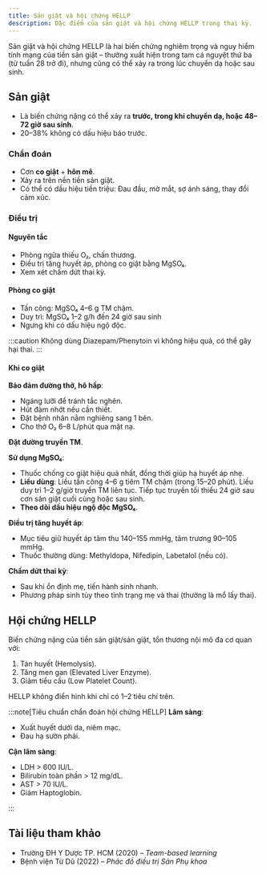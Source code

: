 ```yaml
---
title: Sản giật và hội chứng HELLP
description: Đặc điểm của sản giật và hội chứng HELLP trong thai kỳ.
---
```


Sản giật và hội chứng HELLP là hai biến chứng nghiêm trọng và nguy hiểm tính mạng của tiền sản giật – thường xuất hiện trong tam cá nguyệt thứ ba (từ tuần 28 trở đi), nhưng cũng có thể xảy ra trong lúc chuyển dạ hoặc sau sinh.

## Sản giật

- Là biến chứng nặng có thể xảy ra **trước, trong khi chuyển dạ, hoặc 48–72 giờ sau sinh**.
- 20–38% không có dấu hiệu báo trước.

### Chẩn đoán

- Cơn **co giật** + **hôn mê**.
- Xảy ra trên nền tiền sản giật.
- Có thể có dấu hiệu tiền triệu: Đau đầu, mờ mắt, sợ ánh sáng, thay đổi cảm xúc.

### Điều trị

#### Nguyên tắc

- Phòng ngừa thiếu O₂, chấn thương.
- Điều trị tăng huyết áp, phòng co giật bằng MgSO₄.
- Xem xét chấm dứt thai kỳ.

#### Phòng co giật

- Tấn công: MgSO₄ 4–6 g TM chậm.
- Duy trì: MgSO₄ 1–2 g/h đến 24 giờ sau sinh
- Ngưng khi có dấu hiệu ngộ độc.

:::caution
Không dùng Diazepam/Phenytoin vì không hiệu quả, có thể gây hại thai.
:::

#### Khi co giật

**Bảo đảm đường thở, hô hấp**:

- Ngáng lưỡi để tránh tắc nghẽn.
- Hút đàm nhớt nếu cần thiết.
- Đặt bệnh nhân nằm nghiêng sang 1 bên.
- Cho thở O₂ 6–8 L/phút qua mặt nạ.

**Đặt đường truyền TM**.

**Sử dụng MgSO₄**:

- Thuốc chống co giật hiệu quả nhất, đồng thời giúp hạ huyết áp nhẹ.
- **Liều dùng**: Liều tấn công 4–6 g tiêm TM chậm (trong 15–20 phút). Liều duy trì 1–2 g/giờ truyền TM liên tục. Tiếp tục truyền tối thiểu 24 giờ sau cơn sản giật cuối cùng hoặc sau sinh.
- **Theo dõi dấu hiệu ngộ độc MgSO₄**.

**Điều trị tăng huyết áp**:

- Mục tiêu giữ huyết áp tâm thu 140–155 mmHg, tâm trương 90–105 mmHg.
- Thuốc thường dùng: Methyldopa, Nifedipin, Labetalol (nếu có).

**Chấm dứt thai kỳ**:

- Sau khi ổn định mẹ, tiến hành sinh nhanh.
- Phương pháp sinh tùy theo tình trạng mẹ và thai (thường là mổ lấy thai).

## Hội chứng HELLP

Biến chứng nặng của tiền sản giật/sản giật, tổn thương nội mô đa cơ quan với:

1. Tán huyết (Hemolysis).
2. Tăng men gan (Elevated Liver Enzyme).
3. Giảm tiểu cầu (Low Platelet Count).

HELLP không điển hình khi chỉ có 1–2 tiêu chí trên.

:::note[Tiêu chuẩn chẩn đoán hội chứng HELLP]
**Lâm sàng**:

- Xuất huyết dưới da, niêm mạc.
- Đau hạ sườn phải.

**Cận lâm sàng**:

- LDH > 600 IU/L.
- Bilirubin toàn phần > 12 mg/dL.
- AST > 70 IU/L.
- Giảm Haptoglobin.

:::

## Tài liệu tham khảo

- Trường ĐH Y Dược TP. HCM (2020) – _Team-based learning_
- Bệnh viện Từ Dũ (2022) – _Phác đồ điều trị Sản Phụ khoa_
